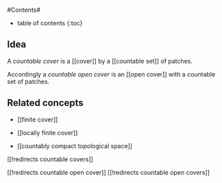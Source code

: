 
#Contents#
* table of contents
{:toc}

## Idea

A _countable cover_ is a [[cover]] by a [[countable set]] of patches.

Accordingly a _countable open cover_ is an [[open cover]] with a countable set of patches.

## Related concepts

* [[finite cover]]

* [[locally finite cover]]

* [[countably compact topological space]]

[[!redirects countable covers]]

[[!redirects countable open cover]]
[[!redirects countable open covers]]
